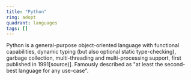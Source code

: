 ```yaml
---
title: "Python"
ring: adopt
quadrant: languages
tags: []
---
```


Python is a general-purpose object-oriented language with functional capabilities, dynamic typing (but also optional
static type-checking), garbage collection, multi-threading and multi-processing support, first published in
1991[source)]. Famously described as "at least the second-best language for any use-case". 
